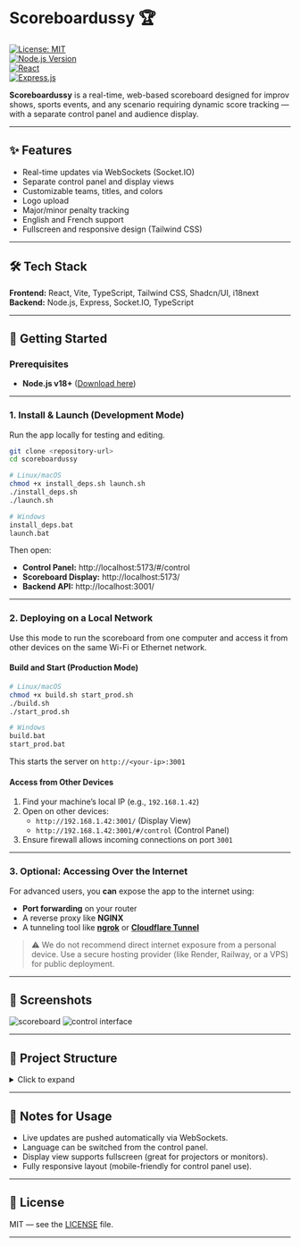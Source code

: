 
# Scoreboardussy 🏆

[![License: MIT](https://img.shields.io/badge/License-MIT-yellow.svg)](https://opensource.org/licenses/MIT)  
[![Node.js Version](https://img.shields.io/badge/Node.js-%3E%3D18-brightgreen.svg)](https://nodejs.org/)  
[![React](https://img.shields.io/badge/Frontend-React-blue.svg)](https://reactjs.org/)  
[![Express.js](https://img.shields.io/badge/Backend-Express.js-lightgrey.svg)](https://expressjs.com/)

**Scoreboardussy** is a real-time, web-based scoreboard designed for improv shows, sports events, and any scenario requiring dynamic score tracking — with a separate control panel and audience display.

---

## ✨ Features

- Real-time updates via WebSockets (Socket.IO)
- Separate control panel and display views
- Customizable teams, titles, and colors
- Logo upload
- Major/minor penalty tracking
- English and French support
- Fullscreen and responsive design (Tailwind CSS)

---

## 🛠️ Tech Stack

**Frontend:** React, Vite, TypeScript, Tailwind CSS, Shadcn/UI, i18next  
**Backend:** Node.js, Express, Socket.IO, TypeScript

---

## 🚀 Getting Started

### Prerequisites

- **Node.js v18+** ([Download here](https://nodejs.org/))

---

### 1. Install & Launch (Development Mode)

Run the app locally for testing and editing.

```bash
git clone <repository-url>
cd scoreboardussy

# Linux/macOS
chmod +x install_deps.sh launch.sh
./install_deps.sh
./launch.sh

# Windows
install_deps.bat
launch.bat
```

Then open:

- **Control Panel:** http://localhost:5173/#/control  
- **Scoreboard Display:** http://localhost:5173/  
- **Backend API:** http://localhost:3001/

---

### 2. Deploying on a Local Network

Use this mode to run the scoreboard from one computer and access it from other devices on the same Wi-Fi or Ethernet network.

#### Build and Start (Production Mode)

```bash
# Linux/macOS
chmod +x build.sh start_prod.sh
./build.sh
./start_prod.sh

# Windows
build.bat
start_prod.bat
```

This starts the server on `http://<your-ip>:3001`

#### Access from Other Devices

1. Find your machine’s local IP (e.g., `192.168.1.42`)
2. Open on other devices:
   - `http://192.168.1.42:3001/` (Display View)
   - `http://192.168.1.42:3001/#/control` (Control Panel)
3. Ensure firewall allows incoming connections on port `3001`

---

### 3. Optional: Accessing Over the Internet

For advanced users, you **can** expose the app to the internet using:

- **Port forwarding** on your router
- A reverse proxy like **NGINX**
- A tunneling tool like **[ngrok](https://ngrok.com/)** or **[Cloudflare Tunnel](https://developers.cloudflare.com/cloudflare-one/connections/connect-apps/)**

> ⚠️ We do not recommend direct internet exposure from a personal device. Use a secure hosting provider (like Render, Railway, or a VPS) for public deployment.

---

## 📸 Screenshots

![scoreboard]([image-url](https://github.com/mojomast/scoreboardussy/blob/main/Screenshot%202025-05-05%20222028.png)) ![control interface]([image-url](https://github.com/mojomast/scoreboardussy/blob/main/Screenshot%202025-05-05%20222019.png)) 

---

## 📂 Project Structure

<details>
<summary>Click to expand</summary>

```
scoreboardussy/
├── client/                   # React frontend (Vite)
│   ├── public/               # Static assets (favicons, logos, etc.)
│   ├── src/                  # Source files (TypeScript + React)
│   │   ├── components/       # Reusable React components
│   │   ├── contexts/         # Global state contexts
│   │   ├── hooks/            # Custom React hooks
│   │   ├── lib/              # Utility functions
│   │   ├── styles/           # Tailwind and global styles
│   │   ├── App.tsx           # Main app component with routes
│   │   ├── main.tsx          # Entry point for React app
│   │   └── i18n.ts           # Internationalization setup
│   ├── tailwind.config.js    # Tailwind CSS config
│   ├── vite.config.ts        # Vite configuration
│   └── tsconfig.json         # TypeScript configuration for client
├── server/                   # Node.js backend (Express + Socket.IO)
│   ├── src/
│   │   ├── server.ts         # Express app and Socket.IO logic
│   │   ├── state.ts          # In-memory scoreboard state
│   │   └── types.ts          # Shared type definitions
│   └── tsconfig.json         # TypeScript config for backend
├── scripts/                  # Convenience shell and batch scripts
│   ├── install_deps.sh/bat   # Install all dependencies
│   ├── launch.sh/bat         # Start dev servers
│   ├── build.sh/bat          # Build production files
│   └── start_prod.sh/bat     # Run production server
├── package.json              # Root workspace and script runner
├── package-lock.json         # Dependency lock file
└── README.md                 # Project documentation
```

</details>

---

## 🧪 Notes for Usage

- Live updates are pushed automatically via WebSockets.
- Language can be switched from the control panel.
- Display view supports fullscreen (great for projectors or monitors).
- Fully responsive layout (mobile-friendly for control panel use).

---

## 📜 License

MIT — see the [LICENSE](LICENSE) file.

---
